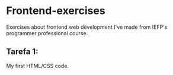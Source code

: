 # Frontend-exercises
Exercises about frontend web development I've made from IEFP's programmer professional course.

## Tarefa 1:
My first HTML/CSS code. 
